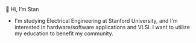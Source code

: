 👋 Hi, I’m Stan
- I'm studying Electrical Engineering at Stanford University, and I'm interested in hardware/software applications and VLSI. I want to utilize my education to benefit my community.

<!---
stanminlee/stanminlee is a ✨ special ✨ repository because its `README.md` (this file) appears on your GitHub profile.
You can click the Preview link to take a look at your changes.
--->
